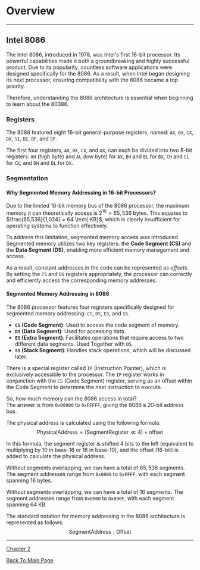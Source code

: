 # Overview

---

## Intel 8086

The Intel 8086, introduced in 1978, was Intel's first 16-bit processor. 
Its powerful capabilities made it both a groundbreaking and highly successful product. 
Due to its popularity, countless software applications were designed specifically 
for the 8086. As a result, when Intel began designing its next processor, 
ensuring compatibility with the 8086 became a top priority.

Therefore, understanding the 8086 architecture is essential when
beginning to learn about the 80386.

### Registers
The 8086 featured eight 16-bit general-purpose registers, named:
`AX`, `BX`, `CX`, `DX`, `SI`, `DI`, `BP`, and `SP`.

The first four registers, `AX`, `BX`, `CX`, and `DX`, can each be divided into two 8-bit registers:
`AH` (high byte) and `AL` (low byte) for `AX`,
`BH` and `BL` for `BX`,
`CH` and `CL` for `CX`,
and `DH` and `DL` for `DX`.

### Segmentation

#### Why Segmented Memory Addressing in 16-bit Processors?

Due to the limited 16-bit memory bus of the 8086 processor,
the maximum memory it can theoretically access is $2^{16} = 65,536 \text{ bytes}$. 
This equates to $\frac{65,536}{1,024} = 64 \text{ KB}$,
which is clearly insufficient for operating systems to function effectively.

To address this limitation, segmented memory access was introduced.
Segmented memory utilizes two key registers:
the **Code Segment (CS)** and the **Data Segment (DS)**,
enabling more efficient memory management and access.

As a result, constant addresses in the code can be represented as *offsets*.
By setting the `CS` and `DS` registers appropriately, the processor can correctly
and efficiently access the corresponding memory addresses.

#### Segmented Memory Addressing in 8086

The 8086 processor features four registers specifically designed for
segmented memory addressing: `CS`, `DS`, `ES`, and `SS`.

- **`CS` (Code Segment)**: Used to access the code segment of memory.
- **`DS` (Data Segment)**: Used for accessing data.
- **`ES` (Extra Segment)**: Facilitates operations that require access to two different data segments.
                            Used Together with `DS`.
- **`SS` (Stack Segment)**: Handles stack operations, which will be discussed later.

There is a special register called `IP` (Instruction Pointer),
which is exclusively accessible to the processor.
The `IP` register works in conjunction with the `CS` (Code Segment) register,
serving as an offset within the Code Segment to determine the next instruction to execute.

So, how much memory can the 8086 access in total?  
The answer is from `0x00000` to `0xFFFFF`, giving the 8086 a 20-bit address bus.

The physical address is calculated using the following formula:
$$\text{PhysicalAddress} = (\text{SegmentRegister} \ll 4) + \text{offset}$$

In this formula, the segment register is shifted 4 bits to the left 
(equivalent to multiplying by 10 in base-16 or 16 in base-10), 
and the offset (16-bit) is added to calculate the physical address.

Without segments overlapping, we can have a total of $65,536$ segments.
The segment addresses range from `0x0000` to `0xFFFF`,
with each segment spanning $16 \text{ bytes}$.

Without segments overlapping, we can have a total of $16$ segments.
The segment addresses range from `0x0000` to `0x000F`,
with each segment spanning $64 \text{ KB}$.

The standard notation for memory addressing in the 8086 architecture is
represented as follows:
$$\text{SegmentAddress}:\text{Offset}$$

---

[Chapter 2]()

[Back To Main Page](../README.md)
